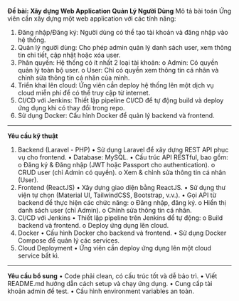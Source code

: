 **Đề bài: Xây dựng Web Application Quản Lý Người Dùng**
Mô tả bài toán
Ứng viên cần xây dựng một web application với các tính năng:
1.	Đăng nhập/Đăng ký: Người dùng có thể tạo tài khoản và đăng nhập vào hệ thống.
2.	Quản lý người dùng: Cho phép admin quản lý danh sách user, xem thông tin chi tiết, cập nhật hoặc xóa user.
3.	Phân quyền: Hệ thống có ít nhất 2 loại tài khoản: 
o	Admin: Có quyền quản lý toàn bộ user.
o	User: Chỉ có quyền xem thông tin cá nhân và chỉnh sửa thông tin cá nhân của mình.
4.	Triển khai lên cloud: Ứng viên cần deploy hệ thống lên một dịch vụ cloud miễn phí để có thể truy cập từ internet.
5.	CI/CD với Jenkins: Thiết lập pipeline CI/CD để tự động build và deploy ứng dụng khi có thay đổi trong repo.
6.	Sử dụng Docker: Cấu hình Docker để quản lý backend và frontend.
________________________________________
**Yêu cầu kỹ thuật**
1. Backend (Laravel - PHP)
•	Sử dụng Laravel để xây dựng REST API phục vụ cho frontend.
•	Database: MySQL.
•	Cấu trúc API RESTful, bao gồm: 
o	Đăng ký & Đăng nhập (JWT hoặc Passport cho authentication).
o	CRUD user (chỉ Admin có quyền).
o	Xem & chỉnh sửa thông tin cá nhân (User).
2. Frontend (ReactJS)
•	Xây dựng giao diện bằng ReactJS.
•	Sử dụng thư viện tự chọn (Material UI, TailwindCSS, Bootstrap, v.v.).
•	Gọi API từ backend để thực hiện các chức năng: 
o	Đăng nhập, đăng ký.
o	Hiển thị danh sách user (chỉ Admin).
o	Chỉnh sửa thông tin cá nhân.
3. CI/CD với Jenkins
•	Thiết lập pipeline trên Jenkins để tự động: 
o	Build backend và frontend.
o	Deploy ứng dụng lên cloud.
4. Docker
•	Cấu hình Docker cho backend và frontend.
•	Sử dụng Docker Compose để quản lý các services.
5. Cloud Deployment
•	Ứng viên cần deploy ứng dụng lên một cloud service bất kì.
________________________________________
**Yêu cầu bổ sung**
•	Code phải clean, có cấu trúc tốt và dễ bảo trì.
•	Viết README.md hướng dẫn cách setup và chạy ứng dụng.
•	Cung cấp tài khoản admin để test.
•	Cấu hình environment variables an toàn.
